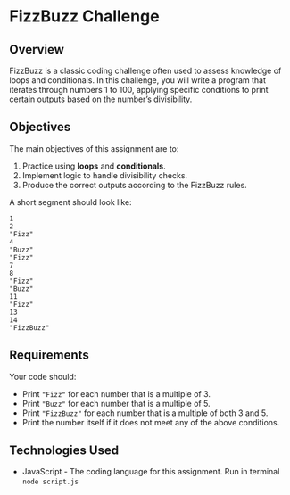 # FizzBuzz Challenge

## Overview

FizzBuzz is a classic coding challenge often used to assess knowledge of loops and conditionals. In this challenge, you will write a program that iterates through numbers 1 to 100, applying specific conditions to print certain outputs based on the number’s divisibility.

## Objectives

The main objectives of this assignment are to:
1. Practice using **loops** and **conditionals**.
2. Implement logic to handle divisibility checks.
3. Produce the correct outputs according to the FizzBuzz rules.

A short segment should look like:

```
1
2
"Fizz"
4
"Buzz"
"Fizz"
7
8
"Fizz"
"Buzz"
11
"Fizz"
13
14
"FizzBuzz"
```


## Requirements

Your code should:
- Print `"Fizz"` for each number that is a multiple of 3.
- Print `"Buzz"` for each number that is a multiple of 5.
- Print `"FizzBuzz"` for each number that is a multiple of both 3 and 5.
- Print the number itself if it does not meet any of the above conditions.


## Technologies Used
- JavaScript - The coding language for this assignment.
Run in terminal `node script.js`

